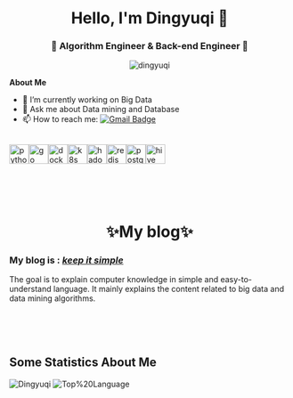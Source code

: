 <h1 align="center"> Hello, I'm Dingyuqi 👋 </h1>
<h3 align="center">🚀 Algorithm Engineer & Back-end Engineer 🚀</h3>
<p align="center"> <img src="https://komarev.com/ghpvc/?username=dingyuqi" alt="dingyuqi" /> </p>

**About Me**
- 🔭 I’m currently working on Big Data
- 💬 Ask me about Data mining and Database
- 📫 How to reach me:   [![Gmail Badge](https://img.shields.io/badge/-Gmail-c14438?style=flat-square&logo=Gmail&logoColor=white&link=mailto:shuklaraghav321.com)](mailto:dingyq2023@gmail.com)

</br>

<div style="display: flex; align-items: center;">
  <img height="35" alt="python" src="https://user-images.githubusercontent.com/25181517/183423507-c056a6f9-1ba8-4312-a350-19bcbc5a8697.png">
  <img height="35" alt="go" src="https://user-images.githubusercontent.com/25181517/192149581-88194d20-1a37-4be8-8801-5dc0017ffbbe.png">
  <img height="35" alt="docker" src="https://user-images.githubusercontent.com/25181517/117207330-263ba280-adf4-11eb-9b97-0ac5b40bc3be.png">
  <img height="35" alt="k8s" src="https://user-images.githubusercontent.com/25181517/182534006-037f08b5-8e7b-4e5f-96b6-5d2a5558fa85.png">
  <img height="35" alt="hadoop" src="https://github.com/marwin1991/profile-technology-icons/assets/136815194/c7f2fa08-bb92-4898-a73e-b206be6bd573">    
  <img height="35" alt="redis" src="https://user-images.githubusercontent.com/25181517/182884894-d3fa6ee0-f2b4-4960-9961-64740f533f2a.png">
  <img height="35" alt="postgres" src="https://user-images.githubusercontent.com/25181517/117208740-bfb78400-adf5-11eb-97bb-09072b6bedfc.png">
  <img height="35" alt="hive" src="https://github.com/marwin1991/profile-technology-icons/assets/136815194/ef235485-5e32-4d25-8c49-5dbe77e50f3e">
</div>

</br></br></br>

<h1 align="center">
✨My blog✨
</h1>

### My blog is : [***keep it simple***](https://dingyuqi.com)

The goal is to explain computer knowledge in simple and easy-to-understand language. It mainly explains the content related to big data and data mining algorithms.


</br></br></br>
## Some Statistics About Me
<div align='left'>
    <picture>
        <source media="(prefers-color-scheme: dark)" srcset="https://github-readme-stats-black-zeta-98.vercel.app/api?username=dingyuqi&show_icons=true&count_private=true&include_all_commits=true&custom_title=Dingyuqi's%20Stats&hide_border=true&theme=github_dark">
        <img src='https://github-readme-stats-black-zeta-98.vercel.app/api?username=dingyuqi&show_icons=true&count_private=true&include_all_commits=true&custom_title=Dingyuqi's%20Stats&hide_border=true' alt='Dingyuqi's%20Stats'>
    </picture>
    <picture>
        <source media="(prefers-color-scheme: dark)" srcset="https://github-readme-stats-black-zeta-98.vercel.app/api/top-langs/?username=dingyuqi&custom_title=Top%20Language&langs_count=4&hide=c%2B%2B&hide_border=true&layout=compact&theme=github_dark">
        <img src='https://github-readme-stats-black-zeta-98.vercel.app/api/top-langs/?username=dingyuqi&custom_title=Top%20Language&langs_count=4&hide=c%2B%2B&hide_border=true&layout=compact' alt='Top%20Language'>
    </picture>
</div>

